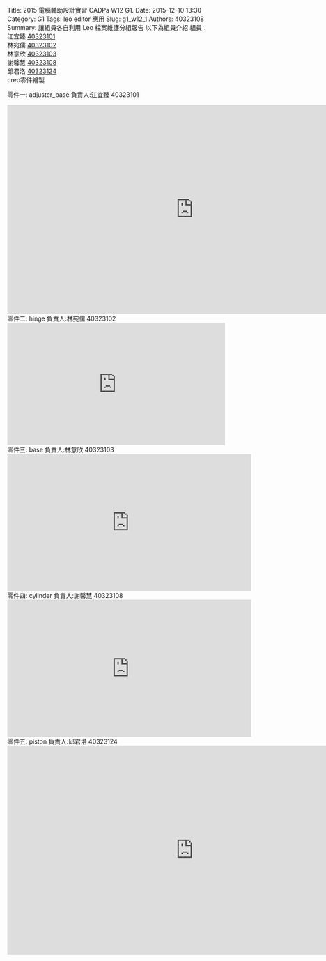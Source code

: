Title: 2015 電腦輔助設計實習 CADPa W12 G1.
Date: 2015-12-10 13:30
Category: G1
Tags: leo editor 應用
Slug: g1_w12_1
Authors: 40323108
Summary: 讓組員各自利用 Leo 檔案維護分組報告
以下為組員介紹
組員：<br />
江宜臻  <a href="http://2015fallhw.github.io/2015fallcadpa/user/40323101/">40323101</a><br /> 
林宛儒  <a href="http://2015fallhw.github.io/2015fallcadpa/user/40323102/">40323102</a><br />
林意欣  <a
href="http://2015fallhw.github.io/2015fallcadpa/user/40323103/">40323103</a> <br />
謝馨慧  <a href="http://2015fallhw.github.io/2015fallcadpa/user/40323108/">40323108</a><br />
邱君洛  <a href="http://2015fallhw.github.io/2015fallcadpa/user/40323124/">40323124</a><br />
creo零件繪製

零件一: adjuster_base   負責人:江宜臻 40323101
<iframe width="854" height="480" src="https://www.youtube.com/embed/VrAWEZfZsCw" frameborder="0" allowfullscreen></iframe>
零件二: hinge      負責人:林宛儒 40323102
<iframe src="https://player.vimeo.com/video/151217351" width="500" height="281" frameborder="0" webkitallowfullscreen mozallowfullscreen allowfullscreen></iframe> 
零件三: base        負責人:林意欣 40323103
<iframe width="560" height="315" src="https://www.youtube.com/embed/y32gcqsgEJI" frameborder="0" allowfullscreen></iframe>
零件四: cylinder  負責人:謝馨慧 40323108
<iframe width="560" height="315" src="https://www.youtube.com/embed/w9SqOIPhWwU" frameborder="0" allowfullscreen></iframe>
零件五: piston     負責人:邱君洛 40323124
<iframe width="854" height="480" src="https://www.youtube.com/embed/RBO70iEtT8k" frameborder="0" allowfullscreen></iframe>
